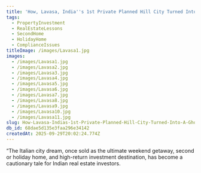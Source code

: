 ```yaml
---
title: 'How, Lavasa, India''s 1st Private Planned Hill City Turned Into A Ghost Town?'
tags:
  - PropertyInvestment
  - RealEstateLessons
  - SecondHome
  - HolidayHome
  - ComplianceIssues
titleImage: /images/Lavasa1.jpg
images:
  - /images/Lavasa1.jpg
  - /images/Lavasa2.jpg
  - /images/Lavasa3.jpg
  - /images/Lavasa4.jpg
  - /images/Lavasa5.jpg
  - /images/Lavasa6.jpg
  - /images/Lavasa7.jpg
  - /images/Lavasa8.jpg
  - /images/Lavasa9.jpg
  - /images/Lavasa10.jpg
  - /images/Lavasa11.jpg
slug: How-Lavasa-Indias-1st-Private-Planned-Hill-City-Turned-Into-A-Ghost-Town
db_id: 68dae5d135e3faa296e34142
createdAt: 2025-09-29T20:02:24.774Z
---
```


“The Italian city dream, once sold as the ultimate weekend getaway, second or holiday home, and high-return investment destination, has become a cautionary tale for Indian real estate investors.
